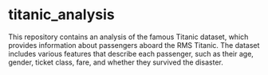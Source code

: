 # titanic_analysis
This repository contains an analysis of the famous Titanic dataset, which provides information about passengers aboard the RMS Titanic. The dataset includes various features that describe each passenger, such as their age, gender, ticket class, fare, and whether they survived the disaster.
